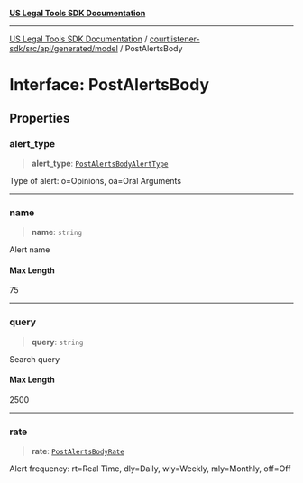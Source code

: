 [**US Legal Tools SDK Documentation**](../../../../../../README.md)

***

[US Legal Tools SDK Documentation](../../../../../../README.md) / [courtlistener-sdk/src/api/generated/model](../README.md) / PostAlertsBody

# Interface: PostAlertsBody

## Properties

### alert\_type

> **alert\_type**: [`PostAlertsBodyAlertType`](../type-aliases/PostAlertsBodyAlertType.md)

Type of alert: o=Opinions, oa=Oral Arguments

***

### name

> **name**: `string`

Alert name

#### Max Length

75

***

### query

> **query**: `string`

Search query

#### Max Length

2500

***

### rate

> **rate**: [`PostAlertsBodyRate`](../type-aliases/PostAlertsBodyRate.md)

Alert frequency: rt=Real Time, dly=Daily, wly=Weekly, mly=Monthly, off=Off
